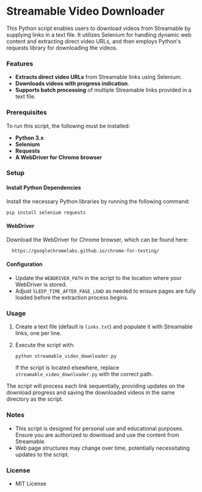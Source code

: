 # Streamable Video Downloader

This Python script enables users to download videos from Streamable by supplying links in a text file. It utilizes Selenium for handling dynamic web content and extracting direct video URLs, and then employs Python's requests library for downloading the videos.

### Features
- **Extracts direct video URLs** from Streamable links using Selenium.
- **Downloads videos with progress indication**.
- **Supports batch processing** of multiple Streamable links provided in a text file.

### Prerequisites
To run this script, the following must be installed:

- **Python 3.x**
- **Selenium**
- **Requests**
- **A WebDriver for Chrome browser**

### Setup
#### Install Python Dependencies
Install the necessary Python libraries by running the following command:

    pip install selenium requests

#### WebDriver
Download the WebDriver for Chrome browser, which can be found here:

      https://googlechromelabs.github.io/chrome-for-testing/

#### Configuration
- Update the `WEBDRIVER_PATH` in the script to the location where your WebDriver is stored.
- Adjust `SLEEP_TIME_AFTER_PAGE_LOAD` as needed to ensure pages are fully loaded before the extraction process begins.

### Usage
1. Create a text file (default is `links.txt`) and populate it with Streamable links, one per line.
2. Execute the script with:

       python streamable_video_downloader.py

   If the script is located elsewhere, replace `streamable_video_downloader.py` with the correct path.

The script will process each link sequentially, providing updates on the download progress and saving the downloaded videos in the same directory as the script.

### Notes
- This script is designed for personal use and educational purposes. Ensure you are authorized to download and use the content from Streamable.
- Web page structures may change over time, potentially necessitating updates to the script.

### License
- MIT License